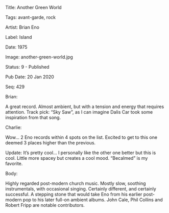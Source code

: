 Title:  Another Green World

Tags:   avant-garde, rock

Artist: Brian Eno

Label:  Island

Date:   1975

Image:  another-green-world.jpg

Status: 9 - Published

Pub Date: 20 Jan 2020

Seq:    429

Brian: 

A great record. Almost ambient, but with a tension and energy that requires attention. Track pick: “Sky Saw”, as I can imagine Dalis Car took some inspiration from that song. 


Charlie: 

Wow…  2 Eno records within 4 spots on the list. Excited to get to this one deemed 3 places higher than the previous. 

Update: It’s pretty cool… I personally like the other one better but this is cool. Little more spacey but creates a cool mood. “Becalmed” is my favorite. 


Body: 

Highly regarded post-modern church music. Mostly slow, soothing instrumentals, with occasional singing. Certainly different, and certainly successful. A stepping stone that would take Eno from his earlier post-modern pop to his later full-on ambient albums. John Cale, Phil Collins and Robert Fripp are notable contributors.

